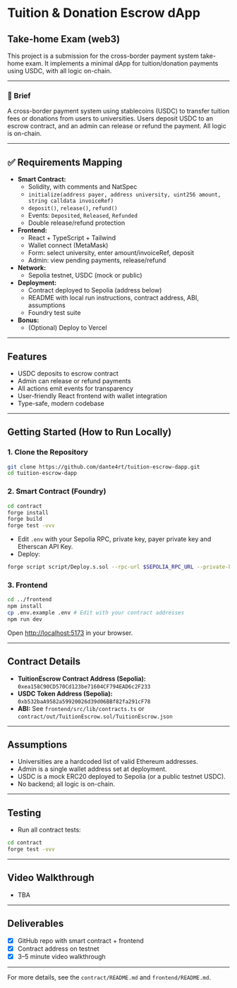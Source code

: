 # Tuition & Donation Escrow dApp

## Take-home Exam (web3)

This project is a submission for the cross-border payment system take-home exam. It implements a minimal dApp for tuition/donation payments using USDC, with all logic on-chain.

---

### 📜 Brief

A cross-border payment system using stablecoins (USDC) to transfer tuition fees or donations from users to universities. Users deposit USDC to an escrow contract, and an admin can release or refund the payment. All logic is on-chain.

---

## ✅ Requirements Mapping

- **Smart Contract:**
  - Solidity, with comments and NatSpec
  - `initialize(address payer, address university, uint256 amount, string calldata invoiceRef)`
  - `deposit()`, `release()`, `refund()`
  - Events: `Deposited`, `Released`, `Refunded`
  - Double release/refund protection
- **Frontend:**
  - React + TypeScript + Tailwind
  - Wallet connect (MetaMask)
  - Form: select university, enter amount/invoiceRef, deposit
  - Admin: view pending payments, release/refund
- **Network:**
  - Sepolia testnet, USDC (mock or public)
- **Deployment:**
  - Contract deployed to Sepolia (address below)
  - README with local run instructions, contract address, ABI, assumptions
  - Foundry test suite
- **Bonus:**
  - (Optional) Deploy to Vercel

---

## Features

- USDC deposits to escrow contract
- Admin can release or refund payments
- All actions emit events for transparency
- User-friendly React frontend with wallet integration
- Type-safe, modern codebase

---

## Getting Started (How to Run Locally)

### 1. Clone the Repository

```bash
git clone https://github.com/dante4rt/tuition-escrow-dapp.git
cd tuition-escrow-dapp
```

### 2. Smart Contract (Foundry)

```bash
cd contract
forge install
forge build
forge test -vvv
```

- Edit `.env` with your Sepolia RPC, private key, payer private key and Etherscan API Key.
- Deploy:

```bash
forge script script/Deploy.s.sol --rpc-url $SEPOLIA_RPC_URL --private-key $DEPLOYER_PRIVATE_KEY
```

### 3. Frontend

```bash
cd ../frontend
npm install
cp .env.example .env # Edit with your contract addresses
npm run dev
```

Open [http://localhost:5173](http://localhost:5173) in your browser.

---

## Contract Details

- **TuitionEscrow Contract Address (Sepolia):** `0xea158C90CD570Cd123be71604CF794EAD6c2F233`
- **USDC Token Address (Sepolia):** `0xb532baA9582a59920026d39d06BBf82fa291cF78`
- **ABI:** See `frontend/src/lib/contracts.ts` or `contract/out/TuitionEscrow.sol/TuitionEscrow.json`

---

## Assumptions

- Universities are a hardcoded list of valid Ethereum addresses.
- Admin is a single wallet address set at deployment.
- USDC is a mock ERC20 deployed to Sepolia (or a public testnet USDC).
- No backend; all logic is on-chain.

---

## Testing

- Run all contract tests:

```bash
cd contract
forge test -vvv
```

---

## Video Walkthrough

- TBA

---

## Deliverables

- [x] GitHub repo with smart contract + frontend
- [x] Contract address on testnet
- [x] 3–5 minute video walkthrough

---

For more details, see the `contract/README.md` and `frontend/README.md`.
